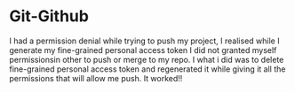 #  Git-Github
I had a permission denial while trying to push my project,
I realised while I generate my fine-grained personal access token I did not granted myself permissionsin other to push or merge to my repo.
I what i did was to delete fine-grained personal access token and regenerated it while giving it all the permissions that will allow me push. It worked!!
